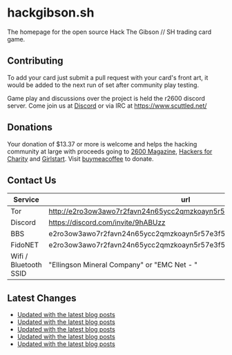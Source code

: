 # hackgibson.sh
The homepage for the open source Hack The Gibson // SH trading card game.


## Contributing

To add your card just submit a pull request with your card's front art, it would be added to the next run of set after community play testing.

Game play and discussions over the project is held the r2600 discord server. Come join us at [Discord](https://discord.com/invite/9hABUzz) or via IRC at https://www.scuttled.net/


## Donations

Your donation of $13.37 or more is welcome and helps the hacking community at large with proceeds going to [2600 Magazine](https://2600.com/), [Hackers for Charity](https://hackersforcharity.org) and [Girlstart](https://girlstart.org).  Visit [buymeacoffee](https://www.buymeacoffee.com/hackgibson.sh) to donate.


## Contact Us

Service | url
-|-
Tor | http://e2ro3ow3awo7r2favn24n65ycc2qmzkoayn5r57e3f56nvjwdcgg32ad.onion
Discord | https://discord.com/invite/9hABUzz
BBS | e2ro3ow3awo7r2favn24n65ycc2qmzkoayn5r57e3f56nvjwdcgg32ad.onion:23
FidoNET | e2ro3ow3awo7r2favn24n65ycc2qmzkoayn5r57e3f56nvjwdcgg32ad.onion:24554
Wifi / Bluetooth SSID | "Ellingson Mineral Company" or "EMC Net - <fidonet address>"

## Latest Changes
<!-- BLOG-POST-LIST:START -->
- [Updated with the latest blog posts](https://github.com/DFW2600/hackgibson.sh/commit/4104f11239a96820c2f3bcf922d7d225e01d23e5)
- [Updated with the latest blog posts](https://github.com/DFW2600/hackgibson.sh/commit/5ba3995f69dfbdb67e4088c12a855cc41112b9ea)
- [Updated with the latest blog posts](https://github.com/DFW2600/hackgibson.sh/commit/c3f3d7428cd4a169bf4bc92ada88aafb7e755c11)
- [Updated with the latest blog posts](https://github.com/DFW2600/hackgibson.sh/commit/938cfde899ecc2646d3b91bfa021828a2f8786da)
- [Updated with the latest blog posts](https://github.com/DFW2600/hackgibson.sh/commit/cc17dc2f1aa655520e68a5d1c0a35deb8d833848)
<!-- BLOG-POST-LIST:END -->
